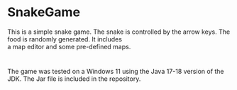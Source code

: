 # SnakeGame
    
This is a simple snake game. The snake is controlled by the arrow keys. The food is randomly generated. It includes <br>
a map editor and some pre-defined maps.
#

The game was tested on a Windows 11 using the Java 17-18 version of the JDK. The Jar file is included in the repository.<br>

    

